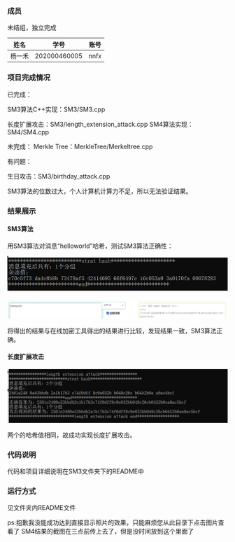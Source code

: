 ### 成员

未结组，独立完成

| 姓名   | 学号         | 账号 |
| ------ | ------------ | ---- |
| 杨一禾 | 202000460005 | nnfx |

### 项目完成情况

已完成：

SM3算法C++实现：SM3/SM3.cpp

长度扩展攻击：SM3/length_extension_attack.cpp
SM4算法实现：SM4/SM4.cpp

未完成：
Merkle Tree：MerkleTree/Merkeltree.cpp

有问题：

生日攻击：SM3/birthday_attack.cpp

SM3算法的位数过大，个人计算机计算力不足，所以无法验证结果。


### 结果展示

#### SM3算法

用SM3算法对消息“helloworld”哈希，测试SM3算法正确性：

![image-20220730171410274](image-20220730171410274.png)


![image-20220730171536876](image-20220730171536876.png)

将得出的结果与在线加密工具得出的结果进行比较，发现结果一致，SM3算法正确。

#### 

#### 长度扩展攻击

![image-20220731003540632](image-20220731003540632.png)

两个的哈希值相同，故成功实现长度扩展攻击。

### 代码说明

代码和项目详细说明在SM3文件夹下的README中

### 运行方式

见文件夹内README文件

ps:抱歉我没能成功达到直接显示照片的效果，只能麻烦您从此目录下点击图片查看了
SM4结果的截图在三点前传上去了，但是没时间放到这个里面了



